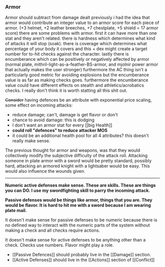 ### Armor
Armor should subtract from damage dealt
previously i had the idea that armor would contribute an integer value to an armor score for each piece of armor. (+3 helmet, +2 leather breeches, +7 chestplate, +5 shield = 17 armor score)
there are some problems with armor. first it can have more than one stat and they aren't related. there is hardness which determines what kind of attacks it will stop (soak). there is coverage which determines what percentage of your body it covers and this + dex might create a target number for to-hit checks against the character. lastly there is encumberance which can be positively or negatively affected by armor (normal plate, mithril-light-as-a-feather-BS-armor, and mjolnir power armor that actually makes the user stronger)
furthermore the AC thing isn't a particularly good metric for avoiding explosions but the encumberance value is as far as making checks goes. furthermore the encumberance value could have different effects on stealth and athletics/acrobatics checks. I really don't think it is worth statting all this shit out.

~~Consider~~ having defences be an attribute with exponential price scaling, some effect on incoming attacks:
- reduce damage; can't, damage is get flavor or don't
- chance to avoid damage: this is dodging
- I don't want an armor stat for every [[big Health]]
- **could roll "defences" to reduce attacker MOS**
- it could be an additional health pool for all 4 attributes? this doesn't really make sense.

The previous thought for armor and weapons, was that they would collectively modify the subjective difficulty of the attack roll. Attacking someone in plate armor with a sword would be pretty standard, possibly hard, attacking an armored knight with a lightsaber would be easy. This would also influence the wounds given.

---

**Numeric active defenses make sense. These are skills. These are things you can DO. I use my swordfighting skill to parry the incoming attack.**

**Passive defenses would be things like armor, things that you are. They would be flavor. It is hard to hit me with a sword because I am wearing plate mail.**

It doesn't make sense for passive defenses to be numeric because there is no defined way to interact with the numeric parts of the system without making a check and all checks require actions.

It doesn't make sense for active defenses to be anything other than a check. Checks use numbers. Flavor might play a role.

- [[Passive Defences]] should probably live in the [[Damage]] section.
- [[Active Defenses]] should live in the [[Actions]] section of [[Conflict]]